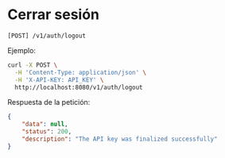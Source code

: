 # Cerrar sesión

```
[POST] /v1/auth/logout
```

Ejemplo:

```bash
curl -X POST \
  -H 'Content-Type: application/json' \
  -H 'X-API-KEY: API_KEY' \
  http://localhost:8080/v1/auth/logout
```

Respuesta de la petición:

```json
{
    "data": null,
    "status": 200,
    "description": "The API key was finalized successfully"
}
```
